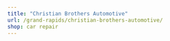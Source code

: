 ```yaml
---
title: "Christian Brothers Automotive"
url: /grand-rapids/christian-brothers-automotive/
shop: car repair
---
```

